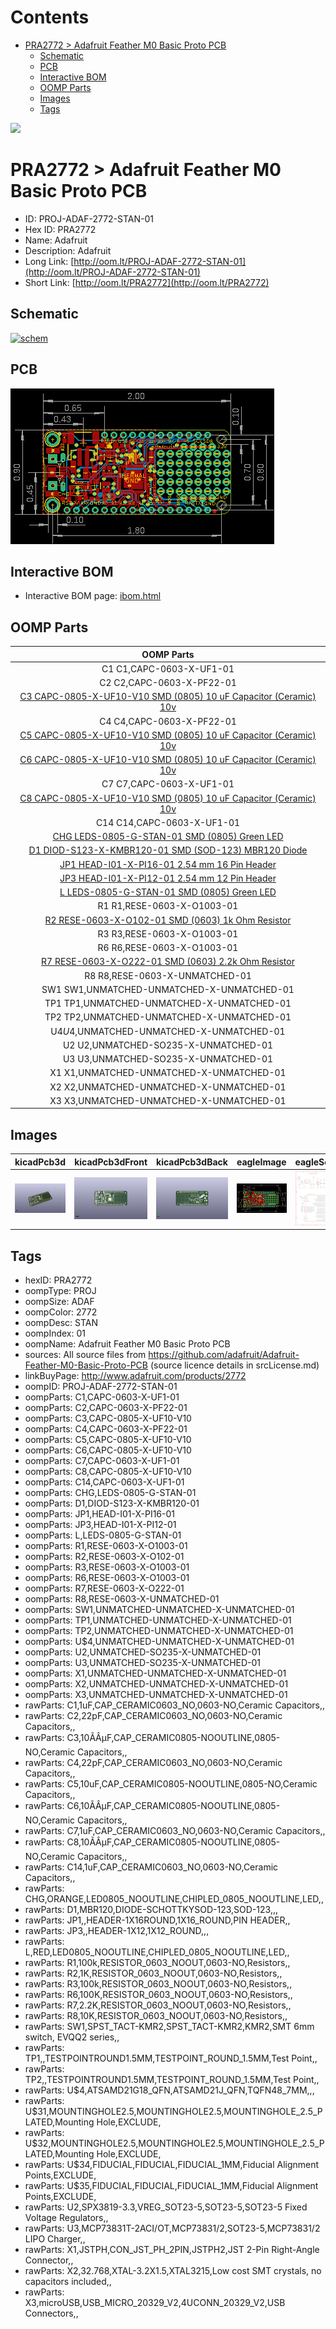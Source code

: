 



Contents
========

* [PRA2772 > Adafruit Feather M0 Basic Proto PCB](#pra2772--adafruit-feather-m0-basic-proto-pcb)
	* [Schematic](#schematic)
	* [PCB](#pcb)
	* [Interactive BOM](#interactive-bom)
	* [OOMP Parts](#oomp-parts)
	* [Images](#images)
	* [Tags](#tags)
  
![][im]
# PRA2772 > Adafruit Feather M0 Basic Proto PCB

- ID: PROJ-ADAF-2772-STAN-01
- Hex ID: PRA2772
- Name: Adafruit
- Description: Adafruit
- Long Link: [http://oom.lt/PROJ-ADAF-2772-STAN-01](http://oom.lt/PROJ-ADAF-2772-STAN-01)
- Short Link: [http://oom.lt/PRA2772](http://oom.lt/PRA2772)

## Schematic
  
[![schem](eagleSchemImage.png)](eagleSchemImage.png)
## PCB
  
[![pcb](eagleImage.png)](eagleImage.png)
## Interactive BOM

- Interactive BOM page: [ibom.html](https://htmlpreview.github.io/?https://github.com/oomlout/oomlout_OOMP_projects/blob/main/PROJ-ADAF-2772-STAN-01/kicad/bom/ibom.html)

## OOMP Parts
  

|OOMP Parts|
| :---: |
|C1 C1,CAPC-0603-X-UF1-01|
|C2 C2,CAPC-0603-X-PF22-01|
|[C3 CAPC-0805-X-UF10-V10 SMD (0805) 10 uF Capacitor (Ceramic) 10v](https://github.com/oomlout/oomlout_OOMP_parts/tree/main/CAPC-0805-X-UF10-V10/)|
|C4 C4,CAPC-0603-X-PF22-01|
|[C5 CAPC-0805-X-UF10-V10 SMD (0805) 10 uF Capacitor (Ceramic) 10v](https://github.com/oomlout/oomlout_OOMP_parts/tree/main/CAPC-0805-X-UF10-V10/)|
|[C6 CAPC-0805-X-UF10-V10 SMD (0805) 10 uF Capacitor (Ceramic) 10v](https://github.com/oomlout/oomlout_OOMP_parts/tree/main/CAPC-0805-X-UF10-V10/)|
|C7 C7,CAPC-0603-X-UF1-01|
|[C8 CAPC-0805-X-UF10-V10 SMD (0805) 10 uF Capacitor (Ceramic) 10v](https://github.com/oomlout/oomlout_OOMP_parts/tree/main/CAPC-0805-X-UF10-V10/)|
|C14 C14,CAPC-0603-X-UF1-01|
|[CHG LEDS-0805-G-STAN-01 SMD (0805) Green LED](https://github.com/oomlout/oomlout_OOMP_parts/tree/main/LEDS-0805-G-STAN-01/)|
|[D1 DIOD-S123-X-KMBR120-01 SMD (SOD-123) MBR120 Diode](https://github.com/oomlout/oomlout_OOMP_parts/tree/main/DIOD-S123-X-KMBR120-01/)|
|[JP1 HEAD-I01-X-PI16-01 2.54 mm 16 Pin Header](https://github.com/oomlout/oomlout_OOMP_parts/tree/main/HEAD-I01-X-PI16-01/)|
|[JP3 HEAD-I01-X-PI12-01 2.54 mm 12 Pin Header](https://github.com/oomlout/oomlout_OOMP_parts/tree/main/HEAD-I01-X-PI12-01/)|
|[L LEDS-0805-G-STAN-01 SMD (0805) Green LED](https://github.com/oomlout/oomlout_OOMP_parts/tree/main/LEDS-0805-G-STAN-01/)|
|R1 R1,RESE-0603-X-O1003-01|
|[R2 RESE-0603-X-O102-01 SMD (0603) 1k Ohm Resistor](https://github.com/oomlout/oomlout_OOMP_parts/tree/main/RESE-0603-X-O102-01/)|
|R3 R3,RESE-0603-X-O1003-01|
|R6 R6,RESE-0603-X-O1003-01|
|[R7 RESE-0603-X-O222-01 SMD (0603) 2.2k Ohm Resistor](https://github.com/oomlout/oomlout_OOMP_parts/tree/main/RESE-0603-X-O222-01/)|
|R8 R8,RESE-0603-X-UNMATCHED-01|
|SW1 SW1,UNMATCHED-UNMATCHED-X-UNMATCHED-01|
|TP1 TP1,UNMATCHED-UNMATCHED-X-UNMATCHED-01|
|TP2 TP2,UNMATCHED-UNMATCHED-X-UNMATCHED-01|
|U$4 U$4,UNMATCHED-UNMATCHED-X-UNMATCHED-01|
|U2 U2,UNMATCHED-SO235-X-UNMATCHED-01|
|U3 U3,UNMATCHED-SO235-X-UNMATCHED-01|
|X1 X1,UNMATCHED-UNMATCHED-X-UNMATCHED-01|
|X2 X2,UNMATCHED-UNMATCHED-X-UNMATCHED-01|
|X3 X3,UNMATCHED-UNMATCHED-X-UNMATCHED-01|

## Images
  
  

|kicadPcb3d|kicadPcb3dFront|kicadPcb3dBack|eagleImage|eagleSchemImage|
| :---: | :---: | :---: | :---: | :---: |
|[![kicadPcb3d](kicadPcb3d_140.png)](kicadPcb3d.png)|[![kicadPcb3dFront](kicadPcb3dFront_140.png)](kicadPcb3dFront.png)|[![kicadPcb3dBack](kicadPcb3dBack_140.png)](kicadPcb3dBack.png)|[![eagleImage](eagleImage_140.png)](eagleImage.png)|[![eagleSchemImage](eagleSchemImage_140.png)](eagleSchemImage.png)|

## Tags

- hexID: PRA2772
- oompType: PROJ
- oompSize: ADAF
- oompColor: 2772
- oompDesc: STAN
- oompIndex: 01
- oompName: Adafruit Feather M0 Basic Proto PCB
- sources: All source files from https://github.com/adafruit/Adafruit-Feather-M0-Basic-Proto-PCB (source licence details in srcLicense.md)
- linkBuyPage: http://www.adafruit.com/products/2772
- oompID: PROJ-ADAF-2772-STAN-01
- oompParts: C1,CAPC-0603-X-UF1-01
- oompParts: C2,CAPC-0603-X-PF22-01
- oompParts: C3,CAPC-0805-X-UF10-V10
- oompParts: C4,CAPC-0603-X-PF22-01
- oompParts: C5,CAPC-0805-X-UF10-V10
- oompParts: C6,CAPC-0805-X-UF10-V10
- oompParts: C7,CAPC-0603-X-UF1-01
- oompParts: C8,CAPC-0805-X-UF10-V10
- oompParts: C14,CAPC-0603-X-UF1-01
- oompParts: CHG,LEDS-0805-G-STAN-01
- oompParts: D1,DIOD-S123-X-KMBR120-01
- oompParts: JP1,HEAD-I01-X-PI16-01
- oompParts: JP3,HEAD-I01-X-PI12-01
- oompParts: L,LEDS-0805-G-STAN-01
- oompParts: R1,RESE-0603-X-O1003-01
- oompParts: R2,RESE-0603-X-O102-01
- oompParts: R3,RESE-0603-X-O1003-01
- oompParts: R6,RESE-0603-X-O1003-01
- oompParts: R7,RESE-0603-X-O222-01
- oompParts: R8,RESE-0603-X-UNMATCHED-01
- oompParts: SW1,UNMATCHED-UNMATCHED-X-UNMATCHED-01
- oompParts: TP1,UNMATCHED-UNMATCHED-X-UNMATCHED-01
- oompParts: TP2,UNMATCHED-UNMATCHED-X-UNMATCHED-01
- oompParts: U$4,UNMATCHED-UNMATCHED-X-UNMATCHED-01
- oompParts: U2,UNMATCHED-SO235-X-UNMATCHED-01
- oompParts: U3,UNMATCHED-SO235-X-UNMATCHED-01
- oompParts: X1,UNMATCHED-UNMATCHED-X-UNMATCHED-01
- oompParts: X2,UNMATCHED-UNMATCHED-X-UNMATCHED-01
- oompParts: X3,UNMATCHED-UNMATCHED-X-UNMATCHED-01
- rawParts: C1,1uF,CAP_CERAMIC0603_NO,0603-NO,Ceramic Capacitors,,
- rawParts: C2,22pF,CAP_CERAMIC0603_NO,0603-NO,Ceramic Capacitors,,
- rawParts: C3,10ÃÂµF,CAP_CERAMIC0805-NOOUTLINE,0805-NO,Ceramic Capacitors,,
- rawParts: C4,22pF,CAP_CERAMIC0603_NO,0603-NO,Ceramic Capacitors,,
- rawParts: C5,10uF,CAP_CERAMIC0805-NOOUTLINE,0805-NO,Ceramic Capacitors,,
- rawParts: C6,10ÃÂµF,CAP_CERAMIC0805-NOOUTLINE,0805-NO,Ceramic Capacitors,,
- rawParts: C7,1uF,CAP_CERAMIC0603_NO,0603-NO,Ceramic Capacitors,,
- rawParts: C8,10ÃÂµF,CAP_CERAMIC0805-NOOUTLINE,0805-NO,Ceramic Capacitors,,
- rawParts: C14,1uF,CAP_CERAMIC0603_NO,0603-NO,Ceramic Capacitors,,
- rawParts: CHG,ORANGE,LED0805_NOOUTLINE,CHIPLED_0805_NOOUTLINE,LED,,
- rawParts: D1,MBR120,DIODE-SCHOTTKYSOD-123,SOD-123,,,
- rawParts: JP1,,HEADER-1X16ROUND,1X16_ROUND,PIN HEADER,,
- rawParts: JP3,,HEADER-1X12,1X12_ROUND,,,
- rawParts: L,RED,LED0805_NOOUTLINE,CHIPLED_0805_NOOUTLINE,LED,,
- rawParts: R1,100k,RESISTOR_0603_NOOUT,0603-NO,Resistors,,
- rawParts: R2,1K,RESISTOR_0603_NOOUT,0603-NO,Resistors,,
- rawParts: R3,100k,RESISTOR_0603_NOOUT,0603-NO,Resistors,,
- rawParts: R6,100K,RESISTOR_0603_NOOUT,0603-NO,Resistors,,
- rawParts: R7,2.2K,RESISTOR_0603_NOOUT,0603-NO,Resistors,,
- rawParts: R8,10K\,RESISTOR_0603_NOOUT,0603-NO,Resistors,,
- rawParts: SW1,SPST_TACT-KMR2,SPST_TACT-KMR2,KMR2,SMT 6mm switch, EVQQ2 series,,
- rawParts: TP1,,TESTPOINTROUND1.5MM,TESTPOINT_ROUND_1.5MM,Test Point,,
- rawParts: TP2,,TESTPOINTROUND1.5MM,TESTPOINT_ROUND_1.5MM,Test Point,,
- rawParts: U$4,ATSAMD21G18_QFN,ATSAMD21J_QFN,TQFN48_7MM,,,
- rawParts: U$31,MOUNTINGHOLE2.5,MOUNTINGHOLE2.5,MOUNTINGHOLE_2.5_PLATED,Mounting Hole,EXCLUDE,
- rawParts: U$32,MOUNTINGHOLE2.5,MOUNTINGHOLE2.5,MOUNTINGHOLE_2.5_PLATED,Mounting Hole,EXCLUDE,
- rawParts: U$34,FIDUCIAL,FIDUCIAL,FIDUCIAL_1MM,Fiducial Alignment Points,EXCLUDE,
- rawParts: U$35,FIDUCIAL,FIDUCIAL,FIDUCIAL_1MM,Fiducial Alignment Points,EXCLUDE,
- rawParts: U2,SPX3819-3.3,VREG_SOT23-5,SOT23-5,SOT23-5 Fixed Voltage Regulators,,
- rawParts: U3,MCP73831T-2ACI/OT,MCP73831/2,SOT23-5,MCP73831/2 LIPO Charger,,
- rawParts: X1,JSTPH,CON_JST_PH_2PIN,JSTPH2,JST 2-Pin Right-Angle Connector,,
- rawParts: X2,32.768,XTAL-3.2X1.5,XTAL3215,Low cost SMT crystals, no capacitors included,,
- rawParts: X3,microUSB,USB_MICRO_20329_V2,4UCONN_20329_V2,USB Connectors,,



[im]: kicadPcb3d_450.png
